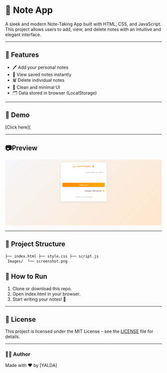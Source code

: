 # 📝 Note App

A sleek and modern Note-Taking App built with HTML, CSS, and JavaScript.  
This project allows users to add, view, and delete notes with an intuitive and elegant interface.

---

## 🌟 Features

- 🖊️ Add your personal notes
- 🧾 View saved notes instantly
- 🗑️ Delete individual notes
- 🎨 Clean and minimal UI
- 🗂️ Data stored in browser (LocalStorage)

---

## 🚀 Demo

[Click here](

---

## 📷Preview

![Screenshot](https://github.com/YALDAKHOSHPEY/Note/blob/e08838ddb6e0d416ca86793e83bad27edd536a47/Images/Screenshot.png)

---
## 📁 Project Structure

``` text
├── index.html ├── style.css ├── script.js
 Images/  └── screenshot.png
```
## 🔧 How to Run

1. Clone or download this repo.
2. Open index.html in your browser.
3. Start writing your notes! 🎉
---

## 📄 License

This project is licensed under the MIT License – see the [LICENSE](./LICENSE) file for details.

---

### 👨‍💻 Author

Made with ❤️ by [YALDA]
